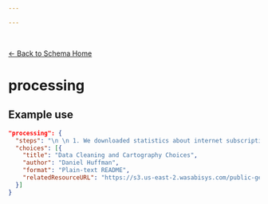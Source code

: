 ```yaml
---

---
```


<br>

[← Back to Schema Home](./)

# processing

<template>
   <table v-if="this.lifecycle.processing" id ="property-table">
     <p class="larger-text">{{this.lifecycle.processing.description}}</p>
  <tr>
    <th>Property</th>
    <th>Expected Type</th>
    <th>Required</th>
    <th>Description</th>
  </tr>
  <tr v-for="item, index in this.lifecycle.processing.properties" :key="index">
    <td><a :href="index + '.html'" >{{index}}</a></td>
    <td>{{item.type}}</td>
    <td id="required">{{checkRequired(index, schema.lifecycle.properties.processing.required)}}</td>
    <td>{{item.description}}</td>
  </tr>
</table> 
</template>

<script>
import axios from 'axios'


export default {

    data() {
        return {
          schema: [],
          core: [],
          access: [],
          tags: [],
          considerations: [],
          resources: [],
          lifecycle: []
        }
    },
    methods: {
        whatsUp(){
          console.log(this.schema.lifecycle.properties.processing)
        },
        checkRequired(evaluatedItem, requiredFieldsList){
          if (requiredFieldsList === undefined || requiredFieldsList.length == 0) {
              return ''
          } else {
            if (requiredFieldsList.includes(evaluatedItem)){
                return 'x'
            } else {
                return ''
            }
          }
        }
    },
    computed: {
        data() {
            return this.$page.frontmatter
        }
    },
    created() {
        //returns a promise
        axios.get("https://raw.githubusercontent.com/bplmaps/data-description-schema/master/schema.json")
            .then(response => {
                this.schema = response.data.properties
                this.core = response.data.properties.core.properties
                this.access = response.data.properties.access
                this.tags = response.data.properties.tags.properties
                this.considerations = response.data.properties.considerations.properties
                this.resources = response.data.properties.resources.properties
                this.lifecycle = response.data.properties.lifecycle.properties
            }).catch(err => {
                console.log(err)
            })
    }
}
</script>

<style lang="stylus">

table#property-table
  width:100%

p.larger-text
  font-size 120%

td#required
  text-align center

</style>

## Example use
``` json
"processing": {
  "steps": "\n \n 1. We downloaded statistics about internet subscription rates from a census data download tool \n 2. We also downloaded census tract GIS boundary files from the same tool \n 3. We edited the data tables to only include important information about the topic of study \n 4. We renamed columns with human-readable column headers \n 5. We documented the new names in a codebook \n 6. We combined the new data tables to the GIS boundary files using GIS software to create the final dataset",
  "choices": [{
    "title": "Data Cleaning and Cartography Choices",
    "author": "Daniel Huffman",
    "format": "Plain-text README",
    "relatedResourceURL": "https://s3.us-east-2.wasabisys.com/public-geospatial/dkhm2yhrb/README/README.txt"
  }]
}
```